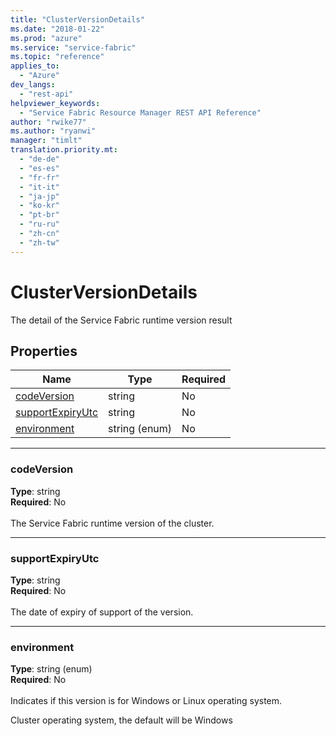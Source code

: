 ```yaml
---
title: "ClusterVersionDetails"
ms.date: "2018-01-22"
ms.prod: "azure"
ms.service: "service-fabric"
ms.topic: "reference"
applies_to: 
  - "Azure"
dev_langs: 
  - "rest-api"
helpviewer_keywords: 
  - "Service Fabric Resource Manager REST API Reference"
author: "rwike77"
ms.author: "ryanwi"
manager: "timlt"
translation.priority.mt: 
  - "de-de"
  - "es-es"
  - "fr-fr"
  - "it-it"
  - "ja-jp"
  - "ko-kr"
  - "pt-br"
  - "ru-ru"
  - "zh-cn"
  - "zh-tw"
---
```

# ClusterVersionDetails

The detail of the Service Fabric runtime version result

## Properties
| Name | Type | Required |
| --- | --- | --- |
| [codeVersion](#codeversion) | string | No |
| [supportExpiryUtc](#supportexpiryutc) | string | No |
| [environment](#environment) | string (enum) | No |

____
### codeVersion
__Type__: string <br/>
__Required__: No<br/>
<br/>
The Service Fabric runtime version of the cluster.

____
### supportExpiryUtc
__Type__: string <br/>
__Required__: No<br/>
<br/>
The date of expiry of support of the version.

____
### environment
__Type__: string (enum) <br/>
__Required__: No<br/>
<br/>
Indicates if this version is for Windows or Linux operating system.

Cluster operating system, the default will be Windows

